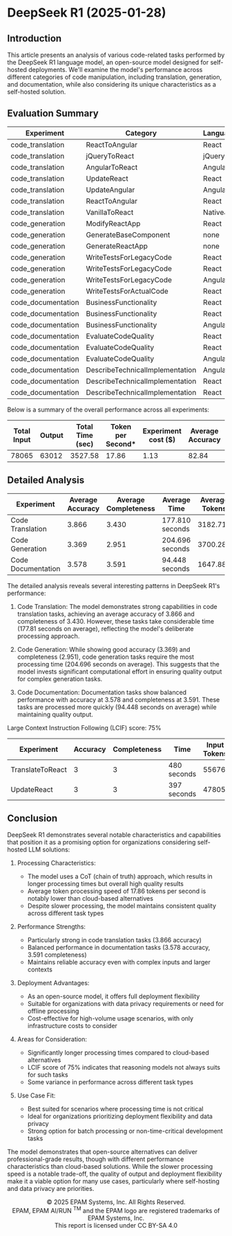 # DeepSeek R1 (2025-01-28)

## Introduction

This article presents an analysis of various code-related tasks performed by the DeepSeek R1 language model, an open-source model designed for self-hosted deployments. We'll examine the model's performance across different categories of
code manipulation, including translation, generation, and documentation, while also considering its unique characteristics as a self-hosted solution.

## Evaluation Summary

| Experiment         | Category                        | Language | Dataset           | Complexity | Size  | Input | Output | Time   | Accuracy | Completeness |
|--------------------|---------------------------------|----------|-------------------|------------|-------|-------|--------|--------|----------|--------------|
| code_translation   | ReactToAngular                  | React    | ToDoApp_ReactJS   | high       | avg   | 3355  | 3720   | 220.29 | 4        | 3.01         |
| code_translation   | jQueryToReact                   | jQuery   | ToDoApp_jQuery    | high       | low   | 2423  | 3468   | 168.97 | 4        | 3.04         |
| code_translation   | AngularToReact                  | Angular  | AngularCosmoPage  | avg        | high  | 5630  | 2845   | 160.73 | 4        | 4            |
| code_translation   | UpdateReact                     | React    | ToDoApp_ReactJS   | high       | avg   | 3345  | 2740   | 147.72 | 4        | 4            |
| code_translation   | UpdateAngular                   | Angular  | ToDoApp_AngularJS | avg        | avg_2 | 2416  | 3993   | 230.29 | 3.06     | 2.95         |
| code_translation   | ReactToAngular                  | React    | ReactSignUp       | high       | low   | 1285  | 2505   | 148.68 | 4        | 3.01         |
| code_translation   | VanillaToReact                  | NativeJS | Piano_NativeJS    | high       | low   | 1423  | 3008   | 167.99 | 4        | 4            |
| code_generation    | ModifyReactApp                  | React    | ReactFetchAPI     | avg        | low   | 376   | 4620   | 274.83 | 4        | 4            |
| code_generation    | GenerateBaseComponent           | none     | none              | none       | none  | 192   | 1357   | 77.46  | 4        | 4            |
| code_generation    | GenerateReactApp                | none     | none              | none       | none  | 183   | 1522   | 69.99  | 2.99     | 3.02         |
| code_generation    | WriteTestsForLegacyCode         | React    | ReactSignUp       | high       | low   | 1242  | 6967   | 407.33 | 3.01     | 3.38         |
| code_generation    | WriteTestsForLegacyCode         | React    | ToDoApp_ReactJS   | high       | avg   | 3312  | 7126   | 370.23 | 4        | 2.32         |
| code_generation    | WriteTestsForLegacyCode         | Angular  | AngularCosmoPage  | avg        | high  | 5605  | 1994   | 117.49 | 2.56     | 0.38         |
| code_generation    | WriteTestsForActualCode         | React    | ReactSelect       | extra_high | high  | 16276 | 2316   | 115.55 | 3.02     | 3.56         |
| code_documentation | BusinessFunctionality           | React    | ReactSignUp       | high       | low   | 1232  | 1159   | 67.16  | 4        | 3.98         |
| code_documentation | BusinessFunctionality           | React    | ToDoApp_ReactJS   | high       | avg   | 3302  | 1373   | 72.41  | 3.02     | 4            |
| code_documentation | BusinessFunctionality           | Angular  | AngularCosmoPage  | avg        | high  | 5595  | 1331   | 82.35  | 4        | 4            |
| code_documentation | EvaluateCodeQuality             | React    | ReactSignUp       | high       | low   | 1358  | 1850   | 128.60 | 4        | 4            |
| code_documentation | EvaluateCodeQuality             | React    | ToDoApp_ReactJS   | high       | avg   | 3428  | 2018   | 113.86 | 4        | 4            |
| code_documentation | EvaluateCodeQuality             | Angular  | AngularCosmoPage  | avg        | high  | 5721  | 1784   | 100.57 | 1.18     | 4            |
| code_documentation | DescribeTechnicalImplementation | Angular  | AngularCosmoPage  | avg        | high  | 5674  | 1661   | 102.90 | 4        | 1.32         |
| code_documentation | DescribeTechnicalImplementation | React    | ReactSignUp       | high       | low   | 1311  | 1836   | 108.54 | 4        | 3.02         |
| code_documentation | DescribeTechnicalImplementation | React    | ToDoApp_ReactJS   | high       | avg   | 3381  | 1819   | 73.65  | 4        | 4            |

Below is a summary of the overall performance across all experiments:

| Total Input | Output | Total Time (sec) | Token per Second* | Experiment cost ($) | Average Accuracy | Average Completeness | 
|-------------|--------|------------------|-------------------|---------------------|------------------|----------------------|
| 78065       | 63012  | 3527.58          | 17.86             | 1.13                | 82.84            | 76.99                |

## Detailed Analysis

| Experiment         | Average Accuracy | Average Completeness | Average Time    | Average Tokens | Average Tokens/second |
|--------------------|------------------|----------------------|-----------------|----------------|-----------------------|
| Code Translation   | 3.866            | 3.430                | 177.810 seconds | 3182.714       | 17.9                  |
| Code Generation    | 3.369            | 2.951                | 204.696 seconds | 3700.286       | 18.077                |
| Code Documentation | 3.578            | 3.591                | 94.448 seconds  | 1647.889       | 17.448                |

The detailed analysis reveals several interesting patterns in DeepSeek R1's performance:

1. Code Translation: The model demonstrates strong capabilities in code translation tasks, achieving an average accuracy of 3.866 and completeness of 3.430. However, these tasks take considerable time (177.81 seconds on average), reflecting
   the model's deliberate processing approach.

2. Code Generation: While showing good accuracy (3.369) and completeness (2.951), code generation tasks require the most processing time (204.696 seconds on average). This suggests that the model invests significant computational effort in
   ensuring quality output for complex generation tasks.

3. Code Documentation: Documentation tasks show balanced performance with accuracy at 3.578 and completeness at 3.591. These tasks are processed more quickly (94.448 seconds on average) while maintaining quality output.

Large Context Instruction Following (LCIF) score: 75%

| Experiment       | Accuracy | Completeness | Time        | Input Tokens | Output Tokens |
|------------------|----------|--------------|-------------|--------------|---------------|
| TranslateToReact | 3        | 3            | 480 seconds | 55676        | 15748         |
| UpdateReact      | 3        | 3            | 397 seconds | 47805        | 12537         |

## Conclusion

DeepSeek R1 demonstrates several notable characteristics and capabilities that position it as a promising option for organizations considering self-hosted LLM solutions:

1. Processing Characteristics:
    - The model uses a CoT (chain of truth) approach, which results in longer processing times but overall high quality results
    - Average token processing speed of 17.86 tokens per second is notably lower than cloud-based alternatives
    - Despite slower processing, the model maintains consistent quality across different task types

2. Performance Strengths:
    - Particularly strong in code translation tasks (3.866 accuracy)
    - Balanced performance in documentation tasks (3.578 accuracy, 3.591 completeness)
    - Maintains reliable accuracy even with complex inputs and larger contexts

3. Deployment Advantages:
    - As an open-source model, it offers full deployment flexibility
    - Suitable for organizations with data privacy requirements or need for offline processing
    - Cost-effective for high-volume usage scenarios, with only infrastructure costs to consider

4. Areas for Consideration:
    - Significantly longer processing times compared to cloud-based alternatives
    - LCIF score of 75% indicates that reasoning models not always suits for such tasks
    - Some variance in performance across different task types

5. Use Case Fit:
    - Best suited for scenarios where processing time is not critical
    - Ideal for organizations prioritizing deployment flexibility and data privacy
    - Strong option for batch processing or non-time-critical development tasks

The model demonstrates that open-source alternatives can deliver professional-grade results, though with different performance characteristics than cloud-based solutions. While the slower processing speed is a notable trade-off, the quality
of output and deployment flexibility make it a viable option for many use cases, particularly where self-hosting and data privacy are priorities.

<p style="text-align: center;">
    © 2025 EPAM Systems, Inc. All Rights Reserved.<br/>
    EPAM, EPAM AI/RUN <sup>TM</sup> and the EPAM logo are registered trademarks of EPAM Systems, Inc.<br>
    This report is licensed under CC BY-SA 4.0<br/>
</p>
